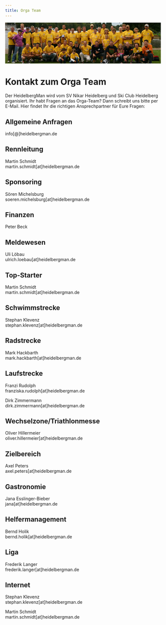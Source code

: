 ```yaml
---
title: Orga Team
---
```


![Orga Team](/img/banner/OrgaTeam.jpeg)

# Kontakt zum Orga Team

Der HeidelbergMan wird vom SV Nikar Heidelberg und Ski Club Heidelberg organisiert. Ihr habt Fragen an das Orga-Team? Dann schreibt uns bitte per E-Mail. Hier findet Ihr die richtigen Ansprechpartner für Eure Fragen:

## Allgemeine Anfragen

info[@]heidelbergman.de

## Rennleitung

Martin Schmidt  
martin.schmidt[at]heidelbergman.de

## Sponsoring

Sören Michelsburg  
soeren.michelsburg[at]heidelbergman.de

## Finanzen

Peter Beck  

## Meldewesen

Uli Löbau  
ulrich.loebau[at]heidelbergman.de

## Top-Starter

Martin Schmidt  
martin.schmidt[at]heidelbergman.de

## Schwimmstrecke

Stephan Klevenz  
stephan.klevenz[at]heidelbergman.de

## Radstrecke

Mark Hackbarth  
mark.hackbarth[at]heidelbergman.de

## Laufstrecke

Franzi Rudolph  
franziska.rudolph[at]heidelbergman.de

Dirk Zimmermann  
dirk.zimmermann[at]heidelbergman.de

## Wechselzone/Triathlonmesse

Oliver Hillermeier  
oliver.hillermeier[at]heidelbergman.de

## Zielbereich

Axel Peters  
axel.peters[at]heidelbergman.de

## Gastronomie

Jana Esslinger-Bieber  
jana[at]heidelbergman.de

## Helfermanagement

Bernd Holik  
bernd.holik[at]heidelbergman.de

## Liga

Frederik Langer  
frederik.langer[at]heidelbergman.de

## Internet

Stephan Klevenz  
stephan.klevenz[at]heidelbergman.de

Martin Schmidt  
martin.schmidt[at]heidelbergman.de
